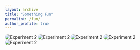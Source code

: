 ```yaml
---
layout: archive
title: "Something Fun"
permalink: /fun/
author_profile: true
---
```


<img src="/images/fun/f1.png" alt="Experiment 2" style="max-width: 90%; border-radius: 12px;">

<img src="/images/fun/f2.png" alt="Experiment 2" style="max-width: 90%; border-radius: 12px;">

<img src="/images/fun/f3.png" alt="Experiment 2" style="max-width: 90%; border-radius: 12px;">

<img src="/images/fun/f4.png" alt="Experiment 2" style="max-width: 90%; border-radius: 12px;">

<img src="/images/fun/f5.png" alt="Experiment 2" style="max-width: 90%; border-radius: 12px;">
